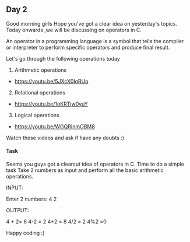 ## Day 2

Good morning girls
Hope you've got a clear idea on yesterday's topics. Today onwards ,we will be discussing on operators in C.

An operator in a programming language is a symbol that tells the compiler or interpreter to perform specific operators and produce final result.

Let's go through the following operations today

1. Arithmetic operations
- https://youtu.be/5JXcX0IqRUo

2. Relational operations
- https://youtu.be/1oKRTjw0yuY

3. Logical operations
- https://youtu.be/WGQRInmOBM8

Watch these videos and ask if have any doubts :)

#### Task

Seems you guys got a clearcut idea of operators in C.
Time to do a simple task
Take 2 numbers as input and perform all the basic arithmetic operations.

  INPUT:

  Enter 2 numbers: 4
  2

  OUTPUT:

  4 + 2= 6
  4-2 = 2
  4*2 = 8
  4/2 = 2
  4%2 =0

Happy coding :)
